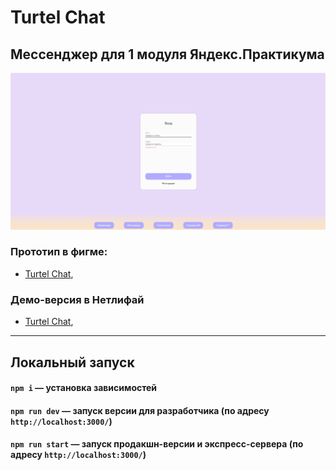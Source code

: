 # Turtel Chat
## Мессенджер для 1 модуля Яндекс.Практикума

![preview.png](https://github.com/DieReiterin/middle.messenger.praktikum.yandex/blob/deploy/static/images/preview.png)

### **Прототип в фигме:**
- [Turtel Chat](https://www.figma.com/proto/7mFfupXYkX3Iy9iZ4iNnm1/TURTEL-CHAT?node-id=0-1&t=rD8v5FVHA5vzu38k-1),

### Демо-версия в Нетлифай
- [Turtel Chat](https://turtel-chat.netlify.app/),
----------

## Локальный запуск
#### `npm i` — установка зависимостей
#### `npm run dev` — запуск версии для разработчика (по адресу `http://localhost:3000/`)
#### `npm run start` — запуск продакшн-версии и экспресс-сервера (по адресу `http://localhost:3000/`)


